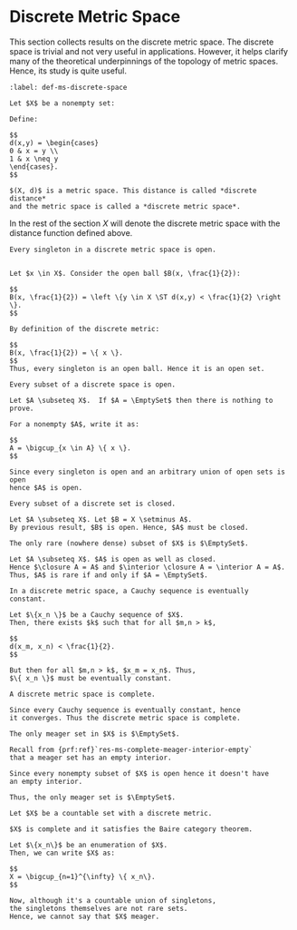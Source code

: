 # Discrete Metric Space

This section collects results on the discrete metric space.
The discrete space is trivial and not very useful in applications. 
However, it helps clarify many of the theoretical 
underpinnings of the topology of metric spaces.
Hence, its study is quite useful.

```{prf:definition}
:label: def-ms-discrete-space

Let $X$ be a nonempty set:

Define:

$$
d(x,y) = \begin{cases}
0 & x = y \\
1 & x \neq y
\end{cases}.
$$

$(X, d)$ is a metric space. This distance is called *discrete distance* 
and the metric space is called a *discrete metric space*.
```

In the rest of the section $X$ will denote the discrete metric
space with the distance function defined above.

```{prf:proposition}
Every singleton in a discrete metric space is open.
```


```{prf:proof}

Let $x \in X$. Consider the open ball $B(x, \frac{1}{2}):

$$
B(x, \frac{1}{2}) = \left \{y \in X \ST d(x,y) < \frac{1}{2} \right \}.
$$

By definition of the discrete metric:

$$
B(x, \frac{1}{2}) = \{ x \}.
$$
Thus, every singleton is an open ball. Hence it is an open set.
```

```{prf:proposition}
Every subset of a discrete space is open.
```
```{prf:proof}
Let $A \subseteq X$.  If $A = \EmptySet$ then there is nothing to prove.

For a nonempty $A$, write it as:

$$
A = \bigcup_{x \in A} \{ x \}.
$$

Since every singleton is open and an arbitrary union of open sets is open
hence $A$ is open. 
```


```{prf:proposition}
Every subset of a discrete set is closed.
```
```{prf:proof}
Let $A \subseteq X$. Let $B = X \setminus A$. 
By previous result, $B$ is open. Hence, $A$ must be closed.
```


```{prf:proposition}
The only rare (nowhere dense) subset of $X$ is $\EmptySet$.
```

```{prf:proof}
Let $A \subseteq X$. $A$ is open as well as closed.
Hence $\closure A = A$ and $\interior \closure A = \interior A = A$.
Thus, $A$ is rare if and only if $A = \EmptySet$.
```


```{prf:proposition}
In a discrete metric space, a Cauchy sequence is eventually
constant.
```

```{prf:proof}
Let $\{x_n \}$ be a Cauchy sequence of $X$. 
Then, there exists $k$ such that for all $m,n > k$, 

$$
d(x_m, x_n) < \frac{1}{2}.
$$

But then for all $m,n > k$, $x_m = x_n$. Thus, 
$\{ x_n \}$ must be eventually constant.
```

```{prf:proposition}
A discrete metric space is complete.
```

```{prf:proof}
Since every Cauchy sequence is eventually constant, hence
it converges. Thus the discrete metric space is complete.
```

```{prf:proposition}
The only meager set in $X$ is $\EmptySet$.
```

```{prf:proof}
Recall from {prf:ref}`res-ms-complete-meager-interior-empty`
that a meager set has an empty interior.

Since every nonempty subset of $X$ is open hence it doesn't have
an empty interior. 

Thus, the only meager set is $\EmptySet$.
```

```{prf:observation}
Let $X$ be a countable set with a discrete metric.

$X$ is complete and it satisfies the Baire category theorem.

Let $\{x_n\}$ be an enumeration of $X$.
Then, we can write $X$ as:

$$
X = \bigcup_{n=1}^{\infty} \{ x_n\}.
$$

Now, although it's a countable union of singletons, 
the singletons themselves are not rare sets. 
Hence, we cannot say that $X$ meager.
```
